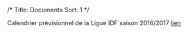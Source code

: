 /*
Title: Documents
Sort: 1
*/

Calendrier prévisionnel de la Ligue IDF saison 2016/2017 [lien](https://drive.google.com/file/d/0ByCcllu-OhkANERXQjJoMmFQVlk2dFdXUnAxNXU2OFJ0bHY0/view?usp=sharing)
